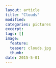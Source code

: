 ```yaml
---
layout: article
title: "Clouds"
modified:
categories: pictures
excerpt:
tags: []
image:
  feature:
  teaser: clouds.jpg
  thumb:
date: 2015-5-01
---
```

